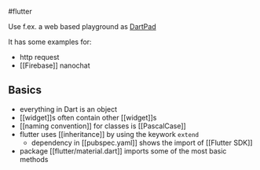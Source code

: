 #flutter 

Use f.ex. a web based playground as [DartPad](https://dartpad.dev)

It has some examples for:
- http request
- [[Firebase]] nanochat

## Basics
- everything in Dart is an object
- [[widget]]s often contain other [[widget]]s
- [[naming convention]] for classes is [[PascalCase]]
- flutter uses [[inheritance]] by using the keywork `extend`
	- dependency in [[pubspec.yaml]] shows the import of [[Flutter SDK]]
- package [[flutter/material.dart]] imports some of the most basic methods
